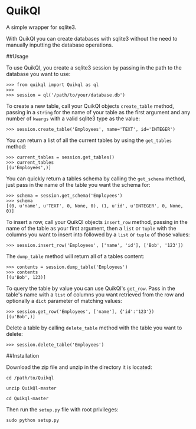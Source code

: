QuikQl
======

A simple wrapper for sqlite3.  

With QuikQl you can create databases with sqlite3 without the need to manually 
inputting the database operations. 

##Usage

To use QuikQl, you create a sqlite3 session by passing in the path to the 
database you want to use:

    >>> from quikql import Quikql as ql
    >>>
    >>> session = ql('/path/to/your/database.db')

To create a new table, call your QuikQl objects `create_table` method, passing 
in a `string` for the name of your table as the first argument and any number 
of `kwargs` with a valid sqlite3 type as the value:

    >>> session.create_table('Employees', name='TEXT', id='INTEGER')

You can return a list of all the current tables by using the `get_tables`
method:

    >>> current_tables = session.get_tables()
    >>> current_tables
    [(u'Employees',)]

You can quickly return a tables schema by calling the `get_schema` method,
just pass in the name of the table you want the schema for:

    >>> schema = session.get_schema('Employees')
    >>> schema
    [(0, u'name', u'TEXT', 0, None, 0), (1, u'id', u'INTEGER', 0, None, 0)]

To insert a row, call your QuikQl objects `insert_row` method, passing in the
name of the table as your first argument, then a `list` or `tuple` with the 
columns you want to insert into followed by a `list` or `tuple` of those values:

    >>> session.insert_row('Employees', ['name', 'id'], ['Bob', '123'])
    
The `dump_table` method will return all of a tables content:

    >>> contents = session.dump_table('Employees')
    >>> contents
    [(u'Bob', 123)]

To query the table by value you can use QuikQl's `get_row`.  Pass in the 
table's name with a `list` of columns you want retrieved from the row and
optionally a `dict` parameter of matching values:

    >>> session.get_row('Employees', ['name'], {'id':'123'})
    [(u'Bob',)]

Delete a table by calling `delete_table` method with the table you want to
delete:

    >>> session.delete_table('Employees')

##Installation

Download the zip file and unzip in the directory it is located:

    cd /path/to/Quikql

    unzip QuikQl-master

    cd Quikql-master

Then run the `setup.py` file with root privileges:

    sudo python setup.py

